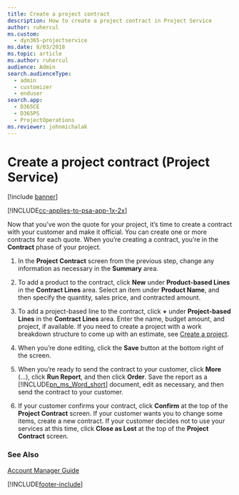 ```yaml
---
title: Create a project contract
description: How to create a project contract in Project Service
author: ruhercul
ms.custom: 
  - dyn365-projectservice
ms.date: 8/03/2018
ms.topic: article
ms.author: ruhercul
audience: Admin
search.audienceType: 
  - admin
  - customizer
  - enduser
search.app: 
  - D365CE
  - D365PS
  - ProjectOperations
ms.reviewer: johnmichalak
---
```

# Create a project contract (Project Service)

[!include [banner](../includes/psa-now-project-operations.md)]

[!INCLUDE[cc-applies-to-psa-app-1x-2x](../includes/cc-applies-to-psa-app-1x-2x.md)]

Now that you’ve won the quote for your project, it’s time to create a contract with your customer and make it official. You can create one or more contracts for each quote. When you’re creating a contract, you’re in the **Contract** phase of your project.  
  
1. In the **Project Contract** screen from the previous step, change any information as necessary in the **Summary** area.  
  
2. To add a product to the contract, click **New** under **Product-based Lines** in the **Contract Lines** area. Select an item under **Product Name**, and then specify the quantity, sales price, and contracted amount.  
  
3. To add a project-based line to the contract, click **+** under **Project-based Lines** in the **Contract Lines** area. Enter the name, budget amount, and project, if available. If you need to create a project with a work breakdown structure to come up with an estimate, see [Create a project](../psa/create-project.md).  
  
4. When you’re done editing, click the **Save** button at the bottom right of the screen.  
  
5. When you’re ready to send the contract to your customer, click **More** (…), click **Run Report**, and then click **Order**. Save the report as a [!INCLUDE[pn_ms_Word_short](../includes/pn-ms-word-short.md)] document, edit as necessary, and then send the contract to your customer.  
  
6. If your customer confirms your contract, click **Confirm** at the top of the **Project Contract** screen. If your customer wants you to change some items, create a new contract. If your customer decides not to use your services at this time, click **Close as Lost** at the top of the **Project Contract** screen.  
  
### See Also  
 [Account Manager Guide](../psa/account-manager-guide.md)


[!INCLUDE[footer-include](../includes/footer-banner.md)]
